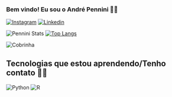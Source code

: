 ### Bem vindo! Eu sou o André Pennini 🙏👋

[![Instagram](https://img.shields.io/badge/Instagram-E4405F?style=for-the-badge&logo=instagram&logoColor=white)](https://instagram.com/andrepennini)
[![Linkedin](https://img.shields.io/badge/LinkedIn-0077B5?style=for-the-badge&logo=linkedin&logoColor=white)](https://www.linkedin.com/in/andrepennini)

![Pennini Stats](https://github-readme-stats.vercel.app/api?username=Pennini&show_icons=true&theme=dracula)
[![Top Langs](https://github-readme-stats.vercel.app/api/top-langs/?username=Pennini&theme=dracula)](https://github.com/Pennini/github-readme-stats)

![Cobrinha](https://github.com/Pennini/README.md/blob/output/github-contribution-grid-snake.svg)

## Tecnologias que estou aprendendo/Tenho contato 🧑‍💻

<div style="display: inline_block">
  <img align="center" alt="Python" src="https://img.shields.io/badge/Python-14354C?style=for-the-badge&logo=python&logoColor=white" />
  <img align="center" alt="R" src="https://img.shields.io/badge/R-276DC3?style=for-the-badge&logo=r&logoColor=white" />
</div><br/>

